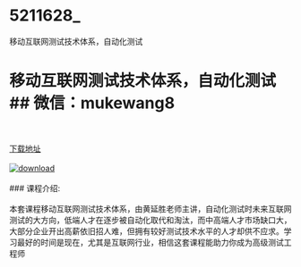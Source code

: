 # 5211628_
移动互联网测试技术体系，自动化测试
# 移动互联网测试技术体系，自动化测试## 微信：mukewang8
<br/></br>[下载地址](http://www.36tz.cn/article/5211628 "下载地址")
<br/></br>[![download](http://36tz.cn/muke_img/2020_03_2-173.png "下载地址")](http://www.36tz.cn/article/5211628 "下载地址")
<br/></br>### 课程介绍:<br/></br>本套课程移动互联网测试技术体系，由黄延胜老师主讲，自动化测试时未来互联网测试的大方向，低端人才在逐步被自动化取代和淘汰，而中高端人才市场缺口大，大部分企业开出高薪依旧招人难，但拥有较好测试技术水平的人才却供不应求。学习最好的时间是现在，尤其是互联网行业，相信这套课程能助力你成为高级测试工程师


